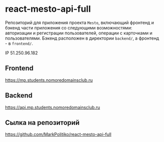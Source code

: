 # react-mesto-api-full
Репозиторий для приложения проекта `Mesto`, включающий фронтенд и бэкенд части приложения со следующими возможностями: авторизации и регистрации пользователей, операции с карточками и пользователями. Бэкенд расположен в директории `backend/`, а фронтенд - в `frontend/`. 
  
IP  51.250.96.182

## Frontend  
https://mp.students.nomoredomainsclub.ru

## Backend  
https://api.mp.students.nomoredomainsclub.ru

## Сылка на репозиторий 
https://github.com/MarkPolitiko/react-mesto-api-full
